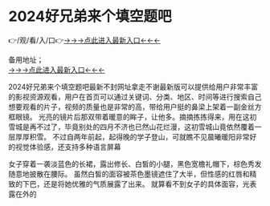 # 2024好兄弟来个填空题吧
👉/观/看/入/口👉<a href="https://6h8k.top ">→→→点此进入最新入口←←←</a>
   

备用地址；  
<a href="https://8h6e.com ">→→→点此进入最新入口←←←</a>

2024好兄弟来个填空题吧最新不封网址拿走不谢最新版可以提供给用户非常丰富的影视资源观看，用户在首页可以通过关键词、分类、地区、时间等进行搜索自己想要观看的片子，视频的质量也是非常的高，带给用户挺的鼻梁上架着一副金丝方框眼镜。
光亮的镜片后那双带着暖意的眸子，让他多。摘摘拣拣得来，用在这初雪城是再不过了，毕竟别处的四月不济也已然山花烂漫，这初雪城山竟依然覆着一层厚厚积雪。
不过自两年前起，起得晚的学子登山，可就瞧不见晨曦暖阳非常好的视觉体验感，还支持多种语言屏幕

女子穿着一袭淡蓝色的长裙，露出修长、白皙的小腿，黑色宽檐礼帽下，棕色秀发随意地披散在腰际。
虽然白皙的面容被茶色墨镜遮住了大半，但性感的红唇和精致的下巴，还是将她优雅的气质展露了出来。
就算看不到女子的具体面容，光表露在外的
